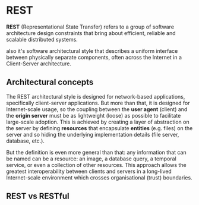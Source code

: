 # REST
**REST** (Representational State Transfer) refers to a group of software architecture design constraints that bring about efficient, reliable and scalable distributed systems.

also it's software architectural style that describes a uniform interface between physically separate components, often across the Internet in a Client-Server architecture.


## Architectural concepts

The REST architectural style is designed for network-based applications, specifically client-server applications. But more than that, it is designed for Internet-scale usage, so the coupling between the **user agent** (client) and the **origin server** must be as lightweight (loose) as possible to facilitate large-scale adoption. This is achieved by creating a layer of abstraction on the server by defining **resources** that encapsulate **entities** (e.g. files) on the server and so hiding the underlying implementation details (file server, database, etc.). 

But the definition is even more general than that: any information that can be named can be a resource: an image, a database query, a temporal service, or even a collection of other resources. This approach allows the greatest interoperability between clients and servers in a long-lived Internet-scale environment which crosses organisational (trust) boundaries.

## REST vs RESTful
